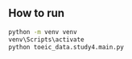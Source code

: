## How to run
```bash
python -m venv venv
venv\Scripts\activate
python toeic_data.study4.main.py
```